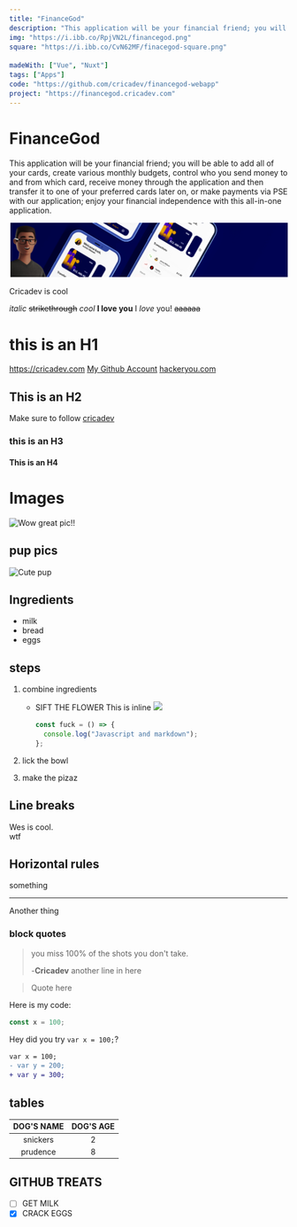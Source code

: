 ```yaml
---
title: "FinanceGod"
description: "This application will be your financial friend; you will be able to add all of your cards, create various monthly budgets, control who you send money to and from which card, receive money through the application and then transfer it to one of your preferred cards later on, or make payments via PSE with our application; enjoy your financial independence with this all-in-one application."
img: "https://i.ibb.co/RpjVN2L/financegod.png"
square: "https://i.ibb.co/CvN62MF/finacegod-square.png"

madeWith: ["Vue", "Nuxt"]
tags: ["Apps"]
code: "https://github.com/cricadev/financegod-webapp"
project: "https://financegod.cricadev.com"
---
```


# FinanceGod

This application will be your financial friend; you will be able to add all of your cards, create various monthly budgets, control who you send money to and from which card, receive money through the application and then transfer it to one of your preferred cards later on, or make payments via PSE with our application; enjoy your financial independence with this all-in-one application.

![An old rock in the desert](../../public/financegod.png "Shiprock, New Mexico by Beau Rogers")

Cricadev is cool

_italic_
~~strikethrough~~
_cool_
**I love you**
I _love_ you!
~~aaaaaa~~

# this is an H1

<https://cricadev.com>
[My Github Account](https://github.com/cricadev)
[hackeryou.com](https://hackeryou.com "This is where wes teaches")

## This is an H2

Make sure to follow [cricadev][1]

### this is an H3

#### This is an H4

[1]: https://github.com/cricadev/

# Images

![Wow great pic!!](https://unsplash.it/500/500?random "This is a great picture")

## pup pics

![Cute pup][pup]

[pup]: https://unsplash.it/500/500?random

## Ingredients

- milk
- bread
- eggs

## steps

1. combine ingredients

   - SIFT THE FLOWER
     This is inline
     ![](https://unsplash.it/500/500?random)

     ```js
     const fuck = () => {
       console.log("Javascript and markdown");
     };
     ```

2. lick the bowl
3. make the pizaz

## Line breaks

Wes is cool. <br>
wtf

## Horizontal rules

something

---

Another thing

### block quotes

> you miss 100% of the shots you don't take.
>
> -**Cricadev**
> another line in here

> Quote here

Here is my code:

```js
const x = 100;
```

Hey did you try `var x = 100;`?

```diff
var x = 100;
- var y = 200;
+ var y = 300;
```

## tables

| DOG'S NAME | DOG'S AGE |
| :--------: | :-------: |
|  snickers  |     2     |
|  prudence  |     8     |

## GITHUB TREATS

- [ ] GET MILK
- [x] CRACK EGGS
